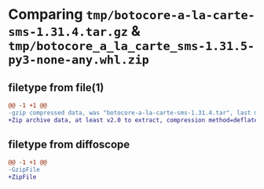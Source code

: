 # Comparing `tmp/botocore-a-la-carte-sms-1.31.4.tar.gz` & `tmp/botocore_a_la_carte_sms-1.31.5-py3-none-any.whl.zip`

## filetype from file(1)

```diff
@@ -1 +1 @@
-gzip compressed data, was "botocore-a-la-carte-sms-1.31.4.tar", last modified: Tue Jul 18 01:55:30 2023, max compression
+Zip archive data, at least v2.0 to extract, compression method=deflate
```

## filetype from diffoscope

```diff
@@ -1 +1 @@
-GzipFile
+ZipFile
```

